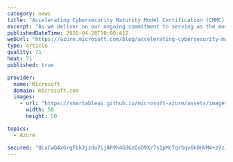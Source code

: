 ```yaml
---
category: news
title: "Accelerating Cybersecurity Maturity Model Certification (CMMC) compliance on Azure"
excerpt: "As we deliver on our ongoing commitment to serving as the most secure and compliant cloud, we’re constantly adapting to the evolving landscape of cybersecurity to help our customers achieve compliance more rapidly. Our aim is to continue to provide our customers and partners with world-class cybersecurity"
publishedDateTime: 2020-04-28T10:00:41Z
webUrl: "https://azure.microsoft.com/blog/accelerating-cybersecurity-maturity-model-certification-cmmc-compliance-on-azure/"
type: article
quality: 71
heat: 71
published: true

provider:
  name: Microsoft
  domain: microsoft.com
  images:
    - url: "https://smartableai.github.io/microsoft-azure/assets/images/organizations/microsoft.com-50x50.jpg"
      width: 50
      height: 50

topics:
  - Azure

secured: "OLxCwQ4xGrgFbkJjzdo7ijAR9h4GdGzGoD9X/7s1pMcTqrSqv6kOHVM4+zVzJK+/WW4K/JmUWFWrPvTY6WTMK25La3gRTU3VqtqN4wpAtnsK7bsHBpQy5g9Udlo9osEf7BIeySbBIIoP/VAQqpjFubL/YspIJa+h8p+z2E6oRmQmFP+AC6WeCqYsLEKS8aDMxjU06RgolvY/y0y2HHjNq4dSeiIL8HW3brVr/RzliIogkFjPMHmzdzsFs8g2KW7Pkb3WI9qMb/sb7m0iSTZbhwEfv0zYADLkST1AlwkPHIIvyHB1UUMVBdJEv6SCQEmG3f8w7Im6Z9GTLgS8+q3fqQ==;/J/HQPishXCG7JkmfJOGaQ=="
---
```


